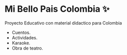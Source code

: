 # Mi Bello Pais Colombia ✨

Proyecto Educativo con material didactico para Colombia
 - Cuentos.
 - Actividades.
 - Karaoke.
 - Obra de teatro.
 
